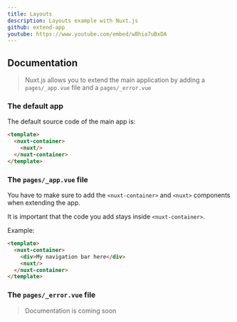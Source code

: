 ```yaml
---
title: Layouts
description: Layouts example with Nuxt.js
github: extend-app
youtube: https://www.youtube.com/embed/wBhia7uBxDA
---
```


## Documentation

> Nuxt.js allows you to extend the main application by adding a `pages/_app.vue` file and a `pages/_error.vue`

### The default app

The default source code of the main app is:
```html
<template>
  <nuxt-container>
    <nuxt/>
  </nuxt-container>
</template>
```

### The `pages/_app.vue` file

You have to make sure to add the `<nuxt-container>` and `<nuxt>` components when extending the app.

It is important that the code you add stays inside `<nuxt-container>`.

Example:
```html
<template>
  <nuxt-container>
    <div>My navigation bar here</div>
    <nuxt/>
  </nuxt-container>
</template>
```

### The `pages/_error.vue` file

> Documentation is coming soon
